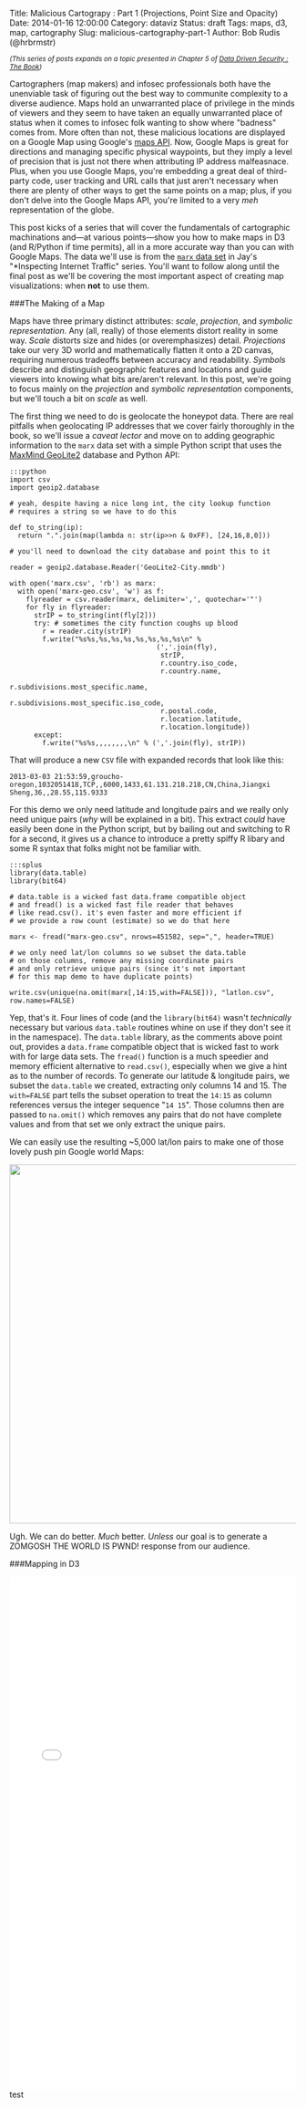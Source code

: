 Title: Malicious Cartograpy : Part 1 (Projections, Point Size and Opacity)
Date: 2014-01-16 12:00:00
Category: dataviz
Status: draft
Tags: maps, d3, map, cartography
Slug: malicious-cartography-part-1
Author: Bob Rudis (@hrbrmstr)

<small><i>(This series of posts expands on a topic presented in Chapter 5 of [Data Driven Security : The Book](http://amzn.to/ddsbook))</i></small>

Cartographers (map makers) and infosec professionals both have the unenviable task of figuring out the best way to communite complexity to a diverse audience. Maps hold an unwarranted place of privilege in the minds of viewers and they seem to have taken an equally unwarranted place of status when it comes to infosec folk wanting to show where "badness" comes from. More often than not, these malicious locations are displayed on a Google Map using Google's [maps API](https://developers.google.com/maps/). Now, Google Maps is great for directions and managing specific physical waypoints, but they imply a level of precision that is just not there when attributing IP address malfeasnace. Plus, when you use Google Maps, you're embedding a great deal of third-party code, user tracking and URL calls that just aren't necessary when there are plenty of other ways to get the same points on a map; plus, if you don't delve into the Google Maps API, you're limited to a very *meh* representation of the globe.

This post kicks of a series that will cover the fundamentals of cartographic machinations and&mdash;at various points&mdash;show you how to make maps in D3 (and R/Python if time permits), all in a more accurate way than you can with Google Maps. The data we'll use is from the [`marx` data set](http://datadrivensecurity.info/blog/posts/2014/Jan/blander-part1/) in Jay's "*Inspecting Internet Traffic" series. You'll want to follow along until the final post as we'll be covering the most important aspect of creating map visualizations: when **not** to use them.


###The Making of a Map

Maps have three primary distinct attributes: _scale_, _projection_, and _symbolic representation_.  Any (all, really) of those elements distort reality in some way. _Scale_ distorts size and hides (or overemphasizes) detail. _Projections_ take our very 3D world and mathematically flatten it onto a 2D canvas, requiring numerous tradeoffs between accuracy and readability. _Symbols_ describe and distinguish geographic features and locations and guide viewers into knowing what bits are/aren't relevant. In this post, we're going to focus mainly on the _projection_ and _symbolic representation_ components, but we'll touch a bit on _scale_ as well.

The first thing we need to do is geolocate the honeypot data. There are real pitfalls when geolocating IP addresses that we cover fairly thoroughly in the book, so we'll issue a  *caveat lector*  and move on to adding geographic information to the `marx` data set with a simple Python script that uses the  [MaxMind GeoLite2](http://dev.maxmind.com/geoip/geoip2/geolite2/) database and Python API:

	:::python
	import csv
	import geoip2.database
	
	# yeah, despite having a nice long int, the city lookup function
	# requires a string so we have to do this
    
	def to_string(ip):
	  return ".".join(map(lambda n: str(ip>>n & 0xFF), [24,16,8,0]))
    
	# you'll need to download the city database and point this to it
		
	reader = geoip2.database.Reader('GeoLite2-City.mmdb')
    
	with open('marx.csv', 'rb') as marx:
	  with open('marx-geo.csv', 'w') as f:
	    flyreader = csv.reader(marx, delimiter=',', quotechar='"')
	    for fly in flyreader:
	      strIP = to_string(int(fly[2]))
	      try: # sometimes the city function coughs up blood
	        r = reader.city(strIP)
	        f.write("%s%s,%s,%s,%s,%s,%s,%s,%s\n" % 
	                                    (','.join(fly),
	                                     strIP,
	                                     r.country.iso_code,
	                                     r.country.name, 
	                                     r.subdivisions.most_specific.name,
	                                     r.subdivisions.most_specific.iso_code,
	                                     r.postal.code,
	                                     r.location.latitude,
	                                     r.location.longitude))
	      except:
	        f.write("%s%s,,,,,,,,\n" % (','.join(fly), strIP))

That will produce a new `CSV` file with expanded records that look like this:

	2013-03-03 21:53:59,groucho-oregon,1032051418,TCP,,6000,1433,61.131.218.218,CN,China,Jiangxi Sheng,36,,28.55,115.9333

For this demo we only need latitude and longitude pairs and we really only need unique pairs (_why_ will be explained in a bit). This extract _could_ have easily been done in the Python script, but by bailing out and switching to R for a second, it gives us a chance to introduce a pretty spiffy R libary and some R syntax that folks might not be familiar with.

	:::splus
	library(data.table)
	library(bit64)
    
	# data.table is a wicked fast data.frame compatible object
	# and fread() is a wicked fast file reader that behaves
	# like read.csv(). it's even faster and more efficient if
	# we provide a row count (estimate) so we do that here
    
	marx <- fread("marx-geo.csv", nrows=451582, sep=",", header=TRUE)
    
	# we only need lat/lon columns so we subset the data.table
	# on those columns, remove any missing coordinate pairs
	# and only retrieve unique pairs (since it's not important
	# for this map demo to have duplicate points)
    
	write.csv(unique(na.omit(marx[,14:15,with=FALSE])), "latlon.csv", row.names=FALSE)

Yep, that's it. Four lines of code (and the `library(bit64)` wasn't _technically_ necessary but various `data.table` routines whine on use if they don't see it in the namespace). The `data.table` library, as the comments above point out, provides a `data.frame` compatible object that is wicked fast to work with for large data sets. The `fread()` function is a much speedier and memory efficient alternative to `read.csv()`, especially when we give a hint as to the number of records. To generate our latitude & longitude pairs, we subset the `data.table` we created, extracting only columns 14 and 15. The `with=FALSE` part tells the subset operation to treat the `14:15` as column references versus the integer sequence "`14 15`". Those columns then are passed to `na.omit()` which removes any pairs that do not have complete values and from that set we only extract the unique pairs.

We can easily use the resulting ~5,000 lat/lon pairs to make one of those lovely push pin Google world Maps:

<img src="http://dds.ec/blog/images/2014/01/malmaps/gmaps.png" style="max-width:100%;width:630px"/>

Ugh. We can do better. _Much_ better. _Unless_ our goal is to generate a ZOMGOSH THE WORLD IS PWND! response from our audience.

###Mapping in D3

<iframe height="900px" frameborder="0" seamless="seamless" width="630px" border="0" cellspacing="0" style="border-style: none; width: 100%; padding:0; border:0; height:900px; min-height:900px" src="/blog/vis/t/index.html"/></iframe>test
